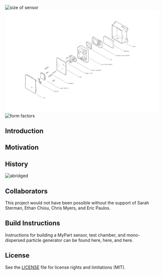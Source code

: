 ![size of sensor](images/size_of_sensor.jpg "size")
![exploded view](images/MyPart_V0_with_case_exploded.png "exploded drawing")
![form factors](images/form_factors.jpg "forms")

## Introduction


## Motivation


## History

![abridged](images/abridged_history.jpg "history")


## Collaborators

This project would not have been possible without the support of Sarah Sterman, Ethan Chiou, Chris Myers, and Eric Paulos.



## Build Instructions

Instructions for building a MyPart sensor, test chamber, and mono-dispersed particle generator can be found here, here, and here.


## License

See the [LICENSE](LICENSE.md) file for license rights and limitations (MIT).




